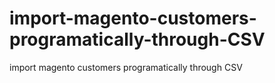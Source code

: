 # import-magento-customers-programatically-through-CSV
import magento customers programatically through CSV
